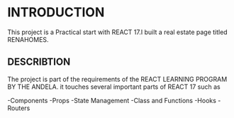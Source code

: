 # INTRODUCTION

This project is a Practical start with REACT 17.I built a real estate page titled RENAHOMES.

## DESCRIBTION

The project is part of the  requirements of the REACT LEARNING PROGRAM BY THE ANDELA.
it touches several important parts of REACT 17 such as 

-Components
-Props
-State Management
-Class and Functions
-Hooks 
-Routers